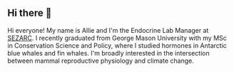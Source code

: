 ## Hi there 👋

Hi everyone! My name is Allie and I'm the Endocrine Lab Manager at [SEZARC](https://sezarc.org/about/). I recently graduated from George Mason University with my MSc in Conservation Science and Policy, where I studied hormones in Antarctic blue whales and fin whales. I'm broadly interested in the intersection between mammal reproductive physiology and climate change. 
<!--
**allie-case/allie-case** is a ✨ _special_ ✨ repository because its `README.md` (this file) appears on your GitHub profile.

Here are some ideas to get you started:

- 🔭 I’m currently working on ...
- 🌱 I’m currently learning ...
- 👯 I’m looking to collaborate on ...
- 🤔 I’m looking for help with ...
- 💬 Ask me about ...
- 📫 How to reach me: ...
- 😄 Pronouns: ...
- ⚡ Fun fact: ...
-->
